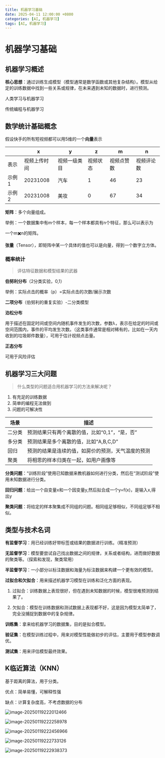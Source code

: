 ```yaml
---
title: 机器学习基础
date: 2025-04-11 12:00:00 +0800
categories: [AI, 机器学习]
tags: [AI, 机器学习]
---
```



# 机器学习基础

## 机器学习概述

**核心思想**：通过训练生成模型（模型通常是数学函数或其他复杂结构）。模型从给定的训练数据中找到一些关系或规律，在未来遇到未知的数据时，进行预测。

人类学习与机器学习

传统编程与机器学习

## 数学统计基础概念

假设快手的所有短视频都可以用5维的一个**向量**表示

|       | x            | y            | z        | m          | n          |
| ----- | ------------ | ------------ | -------- | ---------- | ---------- |
| 表示  | 视频上传时间 | 视频一级类目 | 视频状态 | 视频点赞数 | 视频评论数 |
| 示例1 | 20231008     | 汽车         | 1        | 46         | 23         |
| 示例2 | 20231008     | 美妆         | 0        | 67         | 34         |

**矩阵**：多个向量组成。

举例：一个数据集中有m个样本，每一个样本都具有n个特征，那么可以表示为

一个m✖️n的矩阵。

**张量**（Tensor），即矩阵中某一个具体的值也可以是向量，得到一个数字立方体。

### 概率统计

> 评估特征数据和模型结果的武器

**伯努利分布**（2分类实验，0,1）

举例：实际点击的概率（p）=实际点击的次数/展示次数

**二项分布**（伯努利的重复实验）-二分类模型

**泊松分布**

用于描述在固定时间或空间内随机事件发生的次数，参数λ，表示在给定的时间或空间范围内，事件的平均发生次数。（这类事件通常是相对稀有的，比如在一天内收到的垃圾邮件数量），可用于估计视频点击量。

**正态分布**

可用于风险评估

## 机器学习三大问题

>  什么类型的问题适合用机器学习的方法来解决呢？

1. 有充足的训练数据
2. 简单的编程无法做到
3. 问题的可解决性

| 场景   | 描述                                               |
| ------ | -------------------------------------------------- |
| 二分类 | 预测结果只有两个离散的值，比如“0,1”，“是，否”      |
| 多分类 | 预测结果是多个离散的值，比如“A,B,C,D”              |
| 回归   | 预测的结果是连续的值，如房价的预测，天气温度的预测 |
| 聚类   | 将相思的样本归类在一起，如用户画像等               |

**分类问题**：“训练阶段”使用已知数据来教机器如何进行分类，然后在“测试阶段”使用未知数据进行分类。

**回归问题**：给出一个自变量x和一个因变量y,然后拟合成一个y=f(x)，是输入x,得出y

**聚类问题**：将给定的样本聚集成不同组的问题。相同组足够相似，不同组足够不相似。

## 类型与技术名词

**有监督学习**：用已经训练好带标签或结果的数据进行训练。（精准预测）

**无监督学习**：模型要尝试自己找出数据之间的规律，关系或者结构，进而做好数据的聚类等。（探索和发现，聚类常用）

**半监督学习**：一小部分以标注数据和海量为标注数据来构建一个更有效的模型。

**过拟合和欠拟合**：用来描述机器学习模型在训练和泛化方面的表现。

1. 过拟合：训练数据上表现很好，但在遇到未知数据的时候，模型很难预测到结果了。

2. 欠拟合：模型在训练数据和测试数据上表现都不好，这是因为模型太简单了，完全没捕捉到数据中的复杂规律。

**训练集**：拿来给机器学习的数据集，目的是拟合模型。

**验证集**：在模型训练过程中，用来对模型性能做初步的评估，主要用于模型参数调优。

**测试集**：用来评估模型最终效果。



## K临近算法（KNN）

基于距离的算法，用于分类。

优点：简单易懂，可解释性强

缺点：计算复杂度高，不考虑数据的分布

![image-20250119222012466](https://cdn.jsdelivr.net/gh/Zsl-w/ImgRepo@master/image-20250119222012466.png)

![image-20250119222258978](https://cdn.jsdelivr.net/gh/Zsl-w/ImgRepo@master/image-20250119222258978.png)



![image-20250119222456966](https://cdn.jsdelivr.net/gh/Zsl-w/ImgRepo@master/image-20250119222456966.png)



![image-20250119222733126](https://cdn.jsdelivr.net/gh/Zsl-w/ImgRepo@master/image-20250119222733126.png)

![image-20250119222938373](https://cdn.jsdelivr.net/gh/Zsl-w/ImgRepo@master/image-20250119222938373.png)
